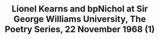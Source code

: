 ---
layout: manifest
title: Lionel Kearns and bpNichol at Sir George Williams University, The Poetry Series,
  22 November 1968 (1)
manifest_name: lionel-kearns-and-bpnichol-at-sir-george-williams-university-the-poetry-series-22-november-1968-1-

---